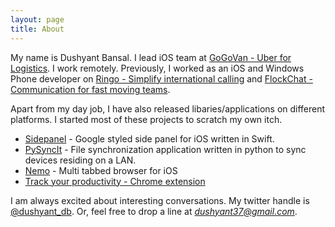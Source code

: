 ```yaml
---
layout: page
title: About
---
```


<!-- <p class="message">
  Hey there! This page is included as an example. Feel free to customize it for your own use upon downloading. Carry on!
</p>
 -->
My name is Dushyant Bansal. I lead iOS team at [GoGoVan - Uber for Logistics](http://gogovan.com.hk/en). I work remotely. Previously, I worked as an iOS and Windows Phone developer on [Ringo - Simplify international calling](http://ringo.co) and [FlockChat - Communication for fast moving teams](http://flock.co).

Apart from my day job, I have also released libaries/applications on different platforms. I started most of these projects to scratch my own itch.

* [Sidepanel](https://github.com/db42/SidePanel) - Google styled side panel for iOS written in Swift.
* [PySyncIt](https://github.com/db42/PySyncIt) - File synchronization application written in python to sync devices residing on a LAN.
* [Nemo](https://github.com/db42/Nemo) - Multi tabbed browser for iOS
* [Track your productivity - Chrome extension](https://chrome.google.com/webstore/detail/onnkllhiaannegcomgbogohfpeegdnnf)

I am always excited about interesting conversations. My twitter handle is [@dushyant_db](http://twitter.com/dushyant_db). Or, feel free to drop a line at *dushyant37@gmail.com*.
